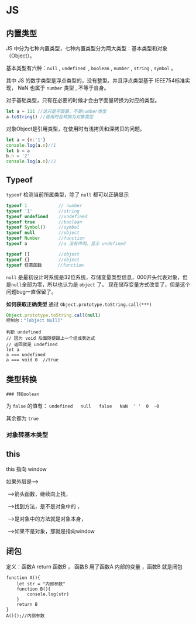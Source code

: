 # JS



## 内置类型

JS 中分为七种内置类型，七种内置类型分为两大类型：基本类型和对象（Object）。

基本类型有六种：`null` , `undefined `, `boolean` , `number` , `string` , `symbol` 。

其中 JS 的数字类型是浮点类型的，没有整型。并且浮点类型基于 IEEE754标准实现，
NaN 也属于 `number` 类型 , 不等于自身。

对于基础类型，只有在必要的时候才会由字面量转换为对应的类型。

```js
let a = 111 //这只是字面量，不是number类型
a.toString() //使用时会转换为对象类型
```
对象Object是引用类型，在使用时有浅拷贝和深拷贝的问题。

```js
let a = {n:'1'}
console.log(a.n)//1
let b = a
b.n = '2'
console.log(a.n)//2
```

## Typeof

`typeof` 检测当前所属类型，除了 `null` 都可以正确显示

```js
typeof 1 			// number
typeof '1'			//string
typeof undefined	//undefined
typeof true			//boolean
typeof Symbol()		//symbol
typeof null			//object
typeof Number		//function
typeof a			//a 没有声明，显示 undefined

typeof []			//object
typeof {}			//object
typeof 任意函数		 //function
```

`null` 是最初设计时系统是32位系统，存储变量类型信息，000开头代表对象，但是`null`全部为零，所以也认为是 `object` 了。 现在储存变量方式改变了，但是这个问题bug一直保留了。

**如何获取正确类型**
通过 `Object.prototype.toString.call(***)`

```js
Object.prototype.toString.call(null)
控制台："[object Null]"
```

```
判断 undefined
// 因为 void 后面随便跟上一个组成表达式
// 返回就是 undefined
let a
a === undefined
a === void 0  //true
```

## 类型转换

	### 转Boolean

为 `false` 的值有：	`undefined   null   false   NaN  ' '  0  -0  `

其余都为 `true`

### 对象转基本类型



## this

this 指向 window 

如果外层是-->

​	-->箭头函数，继续向上找，

​		-->找到方法，是不是对象中的 ，

​			-->是对象中的方法就是对象本身，

​			-->如果不是对象，那就是指向window



## 闭包

定义：函数A return 函数B ， 函数B 用了函数A 内部的变量 ，函数B 就是闭包

```
function A(){
	let str = "内部参数"
	function B(){
		console.log(str)
	}
	return B
}
A()();//内部参数
```

